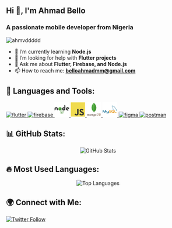 ## Hi 👋, I'm Ahmad Bello
### A passionate mobile developer from Nigeria

<p align="left"> <img src="https://komarev.com/ghpvc/?username=ahmvddddd&label=Profile%20views&color=0e75b6&style=flat" alt="ahmvddddd" /> </p>

- 🌱 I’m currently learning **Node.js**
- 🤝 I’m looking for help with **Flutter projects**
- 💬 Ask me about **Flutter, Firebase, and Node.js**
- 📫 How to reach me: **belloahmadmm@gmail.com**

## 🚀 Languages and Tools:
<p align="left">  
  <a href="https://flutter.dev" target="_blank" rel="noreferrer"> <img src="https://www.vectorlogo.zone/logos/flutterio/flutterio-icon.svg" alt="flutter" width="40" height="40"/> </a> 
  <a href="https://firebase.google.com/" target="_blank" rel="noreferrer"> <img src="https://www.vectorlogo.zone/logos/firebase/firebase-icon.svg" alt="firebase" width="40" height="40"/> </a> 
  <a href="https://nodejs.org" target="_blank" rel="noreferrer"> <img src="https://raw.githubusercontent.com/devicons/devicon/master/icons/nodejs/nodejs-original-wordmark.svg" alt="nodejs" width="40" height="40"/> </a> 
  <a href="https://developer.mozilla.org/en-US/docs/Web/JavaScript" target="_blank" rel="noreferrer"> <img src="https://raw.githubusercontent.com/devicons/devicon/master/icons/javascript/javascript-original.svg" alt="javascript" width="40" height="40"/> </a>
  <a href="https://www.mongodb.com/" target="_blank" rel="noreferrer"> <img src="https://raw.githubusercontent.com/devicons/devicon/master/icons/mongodb/mongodb-original-wordmark.svg" alt="mongodb" width="40" height="40"/> </a> 
  <a href="https://www.mysql.com/" target="_blank" rel="noreferrer"> <img src="https://raw.githubusercontent.com/devicons/devicon/master/icons/mysql/mysql-original-wordmark.svg" alt="mysql" width="40" height="40"/> </a> 
  <a href="https://www.figma.com/" target="_blank" rel="noreferrer"> <img src="https://www.vectorlogo.zone/logos/figma/figma-icon.svg" alt="figma" width="40" height="40"/> </a>  
  <a href="https://postman.com" target="_blank" rel="noreferrer"> <img src="https://www.vectorlogo.zone/logos/getpostman/getpostman-icon.svg" alt="postman" width="40" height="40"/> </a> 
</p>

## 📊 GitHub Stats:
<p align="center">
  <img src="https://github-readme-stats.vercel.app/api?username=ahmvddddd&show_icons=true&theme=radical" alt="GitHub Stats" />
</p>

## 🔥 Most Used Languages:
<p align="center">
  <img src="https://github-readme-stats.vercel.app/api/top-langs/?username=ahmvddddd&layout=compact&theme=radical" alt="Top Languages" />
</p>

## 🌍 Connect with Me:
<p align="left">
  <a href="https://twitter.com/ahmvddddd" target="_blank"> <img src="https://img.shields.io/twitter/follow/ahmvddddd?logo=twitter&style=for-the-badge" alt="Twitter Follow" /> </a> 
</p>
